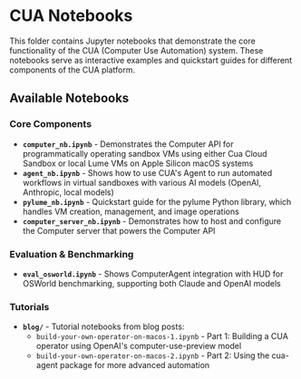 # CUA Notebooks

This folder contains Jupyter notebooks that demonstrate the core functionality of the CUA (Computer Use Automation) system. These notebooks serve as interactive examples and quickstart guides for different components of the CUA platform.

## Available Notebooks

### Core Components
- **`computer_nb.ipynb`** - Demonstrates the Computer API for programmatically operating sandbox VMs using either Cua Cloud Sandbox or local Lume VMs on Apple Silicon macOS systems
- **`agent_nb.ipynb`** - Shows how to use CUA's Agent to run automated workflows in virtual sandboxes with various AI models (OpenAI, Anthropic, local models)
- **`pylume_nb.ipynb`** - Quickstart guide for the pylume Python library, which handles VM creation, management, and image operations
- **`computer_server_nb.ipynb`** - Demonstrates how to host and configure the Computer server that powers the Computer API

### Evaluation & Benchmarking
- **`eval_osworld.ipynb`** - Shows ComputerAgent integration with HUD for OSWorld benchmarking, supporting both Claude and OpenAI models

### Tutorials
- **`blog/`** - Tutorial notebooks from blog posts:
  - `build-your-own-operator-on-macos-1.ipynb` - Part 1: Building a CUA operator using OpenAI's computer-use-preview model
  - `build-your-own-operator-on-macos-2.ipynb` - Part 2: Using the cua-agent package for more advanced automation
